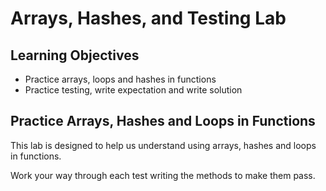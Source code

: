 # Arrays, Hashes, and Testing Lab


## Learning Objectives
- Practice arrays, loops and hashes in functions
- Practice testing, write expectation and write solution

## Practice Arrays, Hashes and Loops in Functions

This lab is designed to help us understand using arrays, hashes and loops in functions.

Work your way through each test writing the methods to make them pass.
